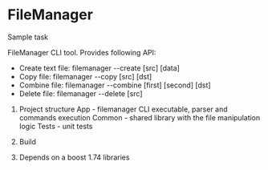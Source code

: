 # FileManager
Sample task

FileManager CLI tool. Provides following API:
- Create text file: filemanager --create [src] [data]
- Copy file: filemanager --copy [src] [dst]
- Combine file: filemanager --combine [first] [second] [dst]
- Delete file: filemanager --delete [src]

1. Project structure
App - filemanager CLI executable, parser and commands execution
Common - shared library with the file manipulation logic
Tests - unit tests

2. Build


3. Depends on a boost 1.74 libraries

